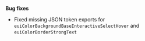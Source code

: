 **Bug fixes**

- Fixed missing JSON token exports for `euiColorBackgroundBaseInteractiveSelectHover` and `euiColorBorderStrongText`


